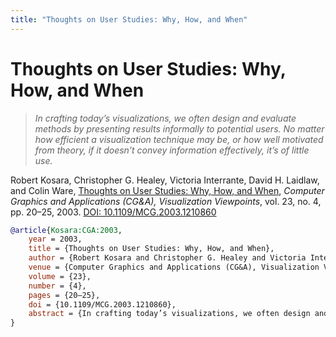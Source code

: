 ```yaml
---
title: "Thoughts on User Studies: Why, How, and When"
---
```


# Thoughts on User Studies: Why, How, and When

> _In crafting today’s visualizations, we often design and evaluate methods by presenting results informally to potential users. No matter how efficient a visualization technique may be, or how well motivated from theory, if it doesn’t convey information effectively, it’s of little use._

Robert Kosara, Christopher G. Healey, Victoria Interrante, David H. Laidlaw, and Colin Ware, <a href="https://media.eagereyes.org/papers/2003/Kosara-CGA-2003.pdf" target="_blank">Thoughts on User Studies: Why, How, and When</a>, _Computer Graphics and Applications (CG&A), Visualization Viewpoints_, vol. 23, no. 4, pp. 20–25, 2003. <a href="https://dx.doi.org/10.1109/MCG.2003.1210860" target="_new">DOI: 10.1109/MCG.2003.1210860</a>


```bibtex
@article{Kosara:CGA:2003,
	year = 2003,
	title = {Thoughts on User Studies: Why, How, and When},
	author = {Robert Kosara and Christopher G. Healey and Victoria Interrante and David H. Laidlaw and Colin Ware},
	venue = {Computer Graphics and Applications (CG&A), Visualization Viewpoints},
	volume = {23},
	number = {4},
	pages = {20–25},
	doi = {10.1109/MCG.2003.1210860},
	abstract = {In crafting today’s visualizations, we often design and evaluate methods by presenting results informally to potential users. No matter how efficient a visualization technique may be, or how well motivated from theory, if it doesn’t convey information effectively, it’s of little use.},
}
```


